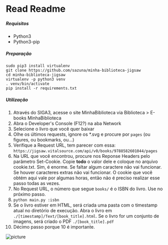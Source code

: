 # Read Readme
##### Requisitos
- Python3
- Python3-pip

##### Preparação
```
sudo pip3 install virtualenv
git clone https://github.com/sazuna/minha-biblioteca-jigsaw
cd minha-biblioteca-jigsaw
virtualenv -p python3 venv
. venv/bin/activate
pip install -r requirements.txt
```

##### Utilização
1) Através do SIGA3, acesse o site MinhaBiblioteca via Biblioteca > E-books MinhaBiblioteca
2) Abra o Developer's Console (F12?) na aba Network
3) Selecione o livro que você quer baixar
4) Olhe os últimos requests, ignore os \*.svg e procure por `pages` (ou figures, ou bookmarks, ou...)
5) Verifique a Request URL, tem parecer com essa: `https://jigsaw.vitalsource.com/api/v0/books/9788582601044/pages`
6) Na URL que você encontrou, procure nos Reponse Headers pelo parâmetro Set-Cookie. Copie **todo** o valor dele e coloque no arquivo cookie.txt. Sim, é enorme. Se faltar algum caractere não vai funcionar. Se houver caracteres extras não vai funcionar. O cookie que você obtém aqui vale por algumas horas, então não é preciso realizar esse passo todas as vezes.
7) No Request URL, o número que segue `books/` é o ISBN do livro. Use no próximo passo.
8) `python main.py :isbn`
9) Se o livro estiver em HTML, será criada uma pasta com o timestamp atual no diretório de execução. Abra o livro em `./[timestamp]/Text/[book_title].html`. Se o livro for um conjunto de imagens, será criado o PDF `./[book_title].pdf`
10) Décimo passo porque 10 é importante.

![picture](http://i.imgur.com/gERRb9G.jpg)
